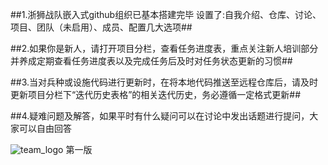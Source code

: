 
##1.浙狮战队嵌入式github组织已基本搭建完毕
设置了:自我介绍、仓库、讨论、项目、团队（未启用）、成员、配置几大选项##

##2.如果你是新人，请打开项目分栏，查看任务进度表，重点关注新人培训部分
并养成定期查看任务进度表以及完成任务后及时对任务状态更新的习惯##

##3.当对兵种或设施代码进行更新时，在将本地代码推送至远程仓库后，请及时
更新项目分栏下“迭代历史表格”的相关迭代历史，务必遵循一定格式更新##

##4.疑难问题及解答，如果平时有什么疑问可以在讨论中发出话题进行提问，大家可以自由回答

![team_logo](https://github.com/ZJ-Lion/.github/assets/144119551/3f554fca-dd9b-4f61-91cb-ffa169563dd4)
第一版
